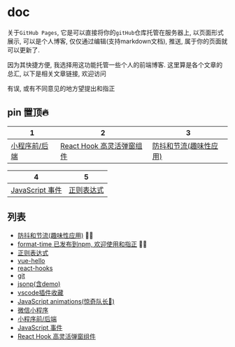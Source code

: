 # doc

关于`GitHub Pages`, 它是可以直接将你的`gitHub`仓库托管在服务器上, 以页面形式展示, 可以是个人博客, 仅仅通过编辑(支持markdown文档), 推送, 属于你的页面就可以更新了.

因为其快捷方便, 我选择用这功能托管一些个人的前端博客. 这里算是各个文章的总汇, 以下是相关文章链接, 欢迎访问

有误, 或有不同意见的地方望提出和指正

## pin 置顶🔥

 1 | 2 | 3
------------ | ------------- | ------------
[小程序前/后端](./docs/0514) | [React Hook 高灵活弹窗组件](https://github.com/metxnbr/react-hook-modal) | [防抖和节流(趣味性应用)](./docs/debounce/src/)

4 | 5
------------ | --------------
[JavaScript 事件](./docs/event) | [正则表达式](./docs/regex/)

## 列表

- [防抖和节流(趣味性应用)](./docs/debounce/src/) 📌🆕
- [format-time 已发布到npm, 欢迎使用和指正](https://www.npmjs.com/package/je-format-time) 🎉✨
- [正则表达式](./docs/regex/)
- [vue-hello](./docs/vue-hello/)
- [react-hooks](./docs/react-hooks/)
- [git](./docs/git/)
- [jsonp(含demo)](./docs/jsonp/)
- [vscode插件收藏](./docs/vscode-extensions/)
- [JavaScript animations(惊奇队长🤷‍)](./docs/animations/src/)
- [微信小程序](./docs/miniprogram/)
- [小程序前/后端](./docs/0514)
- [JavaScript 事件](./docs/event)
- [React Hook 高灵活弹窗组件](https://github.com/metxnbr/react-hook-modal)